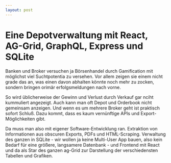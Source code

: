 ```yaml
---
layout: post
---
```


# Eine Depotverwaltung mit React, AG-Grid, GraphQL, Express und SQLite

Banken und Broker versuchen ja Börsenhandel durch Gamification mit möglichst viel Suchtpotentia zu versehen. Vor allem zeigen sie einem nicht grade das an, was einen davon abhalten könnte noch mehr zu zocken, sondern bringen orimär erfolgsmeldungen nach vorne.

So wird üblicherweise der Gewinn und Verlust durch Verkauf gar nciht kummuliert angezeigt. Auch kann man oft Depot und Orderbook nicht gemeinsam anzeigen. Und wenn es um mehrere Broker geht ist praktisch sofort Schluß. Dazu kommt, dass es kaum vernünftige APIs und Export-Möglichkeiten gibt.

Da muss man also mit eigener Software-Entwicklung ran. Extraktion von Informationen aus obscuren Exports, PDFs und HTML-Scraping. Verwaltung des ganzen in SQLite - wir wollen ja keine Multi-User App bauen, also kein Bedarf für eine größere, langsamere Datenbank - und Frontend mit React und da als Star des ganzen ag-Grid zur Darstellung der verschiedensten Tabellen und Grafiken.

